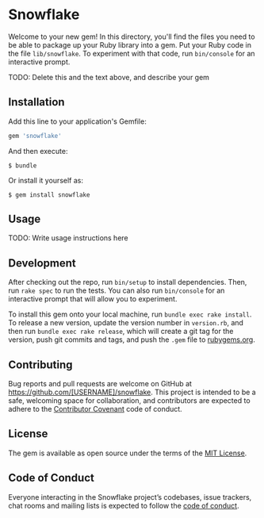 # Snowflake

Welcome to your new gem! In this directory, you'll find the files you need to be able to package up your Ruby library into a gem. Put your Ruby code in the file `lib/snowflake`. To experiment with that code, run `bin/console` for an interactive prompt.

TODO: Delete this and the text above, and describe your gem

## Installation

Add this line to your application's Gemfile:

```ruby
gem 'snowflake'
```

And then execute:

    $ bundle

Or install it yourself as:

    $ gem install snowflake

## Usage

TODO: Write usage instructions here

## Development

After checking out the repo, run `bin/setup` to install dependencies. Then, run `rake spec` to run the tests. You can also run `bin/console` for an interactive prompt that will allow you to experiment.

To install this gem onto your local machine, run `bundle exec rake install`. To release a new version, update the version number in `version.rb`, and then run `bundle exec rake release`, which will create a git tag for the version, push git commits and tags, and push the `.gem` file to [rubygems.org](https://rubygems.org).

## Contributing

Bug reports and pull requests are welcome on GitHub at https://github.com/[USERNAME]/snowflake. This project is intended to be a safe, welcoming space for collaboration, and contributors are expected to adhere to the [Contributor Covenant](http://contributor-covenant.org) code of conduct.

## License

The gem is available as open source under the terms of the [MIT License](https://opensource.org/licenses/MIT).

## Code of Conduct

Everyone interacting in the Snowflake project’s codebases, issue trackers, chat rooms and mailing lists is expected to follow the [code of conduct](https://github.com/[USERNAME]/snowflake/blob/master/CODE_OF_CONDUCT.md).
